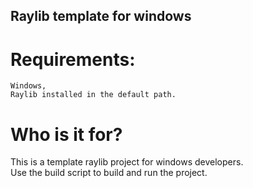 ## Raylib template for windows

# Requirements:
    Windows,  
    Raylib installed in the default path.  

# Who is it for?
This is a template raylib project for windows developers.  
Use the build script to build and run the project.
